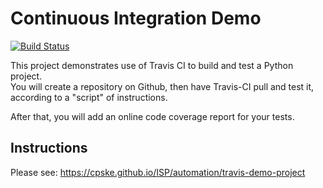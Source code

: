 Continuous Integration Demo
============================
[![Build Status](https://app.travis-ci.com/TaninDean/demo-pyci.svg?branch=main)](https://app.travis-ci.com/TaninDean/demo-pyci)

This project demonstrates use of Travis CI to build and test a Python project.  
You will create a repository on Github, then have Travis-CI pull and test it,
according to a "script" of instructions.

After that, you will add an online code coverage report for your tests.

## Instructions

Please see: https://cpske.github.io/ISP/automation/travis-demo-project

